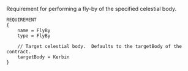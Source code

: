 Requirement for performing a fly-by of the specified celestial body.

    REQUIREMENT
    {
        name = FlyBy
        type = FlyBy

        // Target celestial body.  Defaults to the targetBody of the contract.
        targetBody = Kerbin
    }
